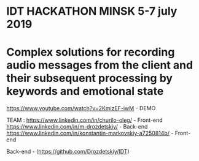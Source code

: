 # IDT HACKATHON MINSK 5-7 july 2019

# Complex solutions for recording audio messages from the client and their subsequent processing by keywords and emotional state

https://www.youtube.com/watch?v=2KmizEF-iwM - DEMO

TEAM :
https://www.linkedin.com/in/churilo-oleg/ - Front-end
https://www.linkedin.com/in/m-drozdetskiy/ - Back-end
https://www.linkedin.com/in/konstantin-markovskiy-a7250814b/ - Front-end

Back-end - (https://github.com/Drozdetskiy/IDT)
